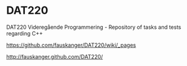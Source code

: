 DAT220
======

DAT220 Videregående Programmering - Repository of tasks and tests regarding C++

https://github.com/fauskanger/DAT220/wiki/_pages

http://fauskanger.github.com/DAT220/